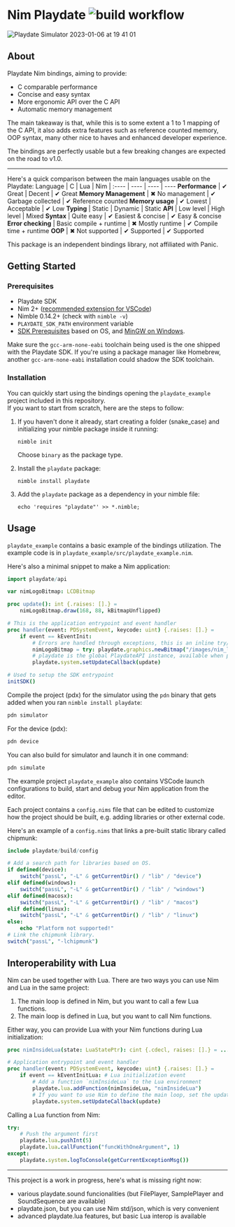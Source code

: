 # Nim Playdate ![build workflow](https://github.com/samdze/playdate-nim/actions/workflows/build.yml/badge.svg)
![Playdate Simulator 2023-01-06 at 19 41 01](https://user-images.githubusercontent.com/19392104/211077589-09d1c9ee-02a4-4804-8c2b-6a8ad1850ec3.png)

## About
Playdate Nim bindings, aiming to provide:
- C comparable performance
- Concise and easy syntax
- More ergonomic API over the C API
- Automatic memory management

The main takeaway is that, while this is to some extent a 1 to 1 mapping of the C API, it also adds extra features such as reference counted memory, OOP syntax, many other nice to haves and enhanced developer experience.

The bindings are perfectly usable but a few breaking changes are expected on the road to v1.0.
<hr>

Here's a quick comparison between the main languages usable on the Playdate:
Language | C | Lua | Nim  |
:---- | ---- | ---- | ----
**Performance** | ✔ Great | Decent | ✔ Great
**Memory Management** | ✖ No management | ✔ Garbage collected | ✔ Reference counted
**Memory usage** | ✔ Lowest | Acceptable | ✔ Low
**Typing** | Static | Dynamic | Static
**API** | Low level | High level | Mixed
**Syntax** | Quite easy | ✔ Easiest & concise | ✔ Easy & concise
**Error checking** | Basic compile + runtime | ✖ Mostly runtime | ✔ Compile time + runtime
**OOP** | ✖ Not supported | ✔ Supported | ✔ Supported

This package is an independent bindings library, not affiliated with Panic.

## Getting Started

### Prerequisites

- Playdate SDK
- Nim 2+ ([recommended extension for VSCode](https://marketplace.visualstudio.com/items?itemName=NimLang.nimlang))
- Nimble 0.14.2+ (check with `nimble -v`)
- `PLAYDATE_SDK_PATH` environment variable
- [SDK Prerequisites](https://sdk.play.date/Inside%20Playdate%20with%20C.html#_prerequisites) based on OS, and [MinGW on Windows](https://code.visualstudio.com/docs/cpp/config-mingw).

Make sure the `gcc-arm-none-eabi` toolchain being used is the one shipped with the Playdate SDK.
If you're using a package manager like Homebrew, another `gcc-arm-none-eabi` installation could shadow the SDK toolchain.

### Installation

You can quickly start using the bindings opening the `playdate_example` project included in this repository.<br>
If you want to start from scratch, here are the steps to follow:

1. If you haven't done it already, start creating a folder (snake_case) and initializing your nimble package inside it running:

   ```shell
   nimble init
   ```

   Choose `binary` as the package type.

2. Install the `playdate` package:

   ```shell
   nimble install playdate
   ```

3. Add the `playdate` package as a dependency in your nimble file:

   ```shell
   echo 'requires "playdate"' >> *.nimble;
   ```

## Usage

`playdate_example` contains a basic example of the bindings utilization.
The example code is in `playdate_example/src/playdate_example.nim`.

Here's also a minimal snippet to make a Nim application:

```nim
import playdate/api

var nimLogoBitmap: LCDBitmap

proc update(): int {.raises: [].} =
    nimLogoBitmap.draw(168, 88, kBitmapUnflipped)

# This is the application entrypoint and event handler
proc handler(event: PDSystemEvent, keycode: uint) {.raises: [].} =
    if event == kEventInit:
        # Errors are handled through exceptions, this is an inline try/except
        nimLogoBitmap = try: playdate.graphics.newBitmap("/images/nim_logo") except: nil
        # playdate is the global PlaydateAPI instance, available when playdate/api is imported
        playdate.system.setUpdateCallback(update)

# Used to setup the SDK entrypoint
initSDK()
```

Compile the project (pdx) for the simulator using the `pdn` binary that gets added when
you ran `nimble install playdate`:

```sh
pdn simulator
```

For the device (pdx):

```sh
pdn device
```

You can also build for simulator and launch it in one command:

```sh
pdn simulate
```

The example project `playdate_example` also contains VSCode launch configurations to build, start and debug your Nim application from the editor.

Each project contains a `config.nims` file that can be edited to customize how the project should be built, e.g. adding libraries or other external code.

Here's an example of a `config.nims` that links a pre-built static library called chipmunk:

```nim
include playdate/build/config

# Add a search path for libraries based on OS.
if defined(device):
    switch("passL", "-L" & getCurrentDir() / "lib" / "device")
elif defined(windows):
    switch("passL", "-L" & getCurrentDir() / "lib" / "windows")
elif defined(macosx):
    switch("passL", "-L" & getCurrentDir() / "lib" / "macos")
elif defined(linux):
    switch("passL", "-L" & getCurrentDir() / "lib" / "linux")
else:
    echo "Platform not supported!"
# Link the chipmunk library.
switch("passL", "-lchipmunk")
```

## Interoperability with Lua

Nim can be used together with Lua.
There are two ways you can use Nim and Lua in the same project:
1. The main loop is defined in Nim, but you want to call a few Lua functions.
2. The main loop is defined in Lua, but you want to call Nim functions.

Either way, you can provide Lua with your Nim functions during Lua initialization:

```nim
proc nimInsideLua(state: LuaStatePtr): cint {.cdecl, raises: [].} = ...

# Application entrypoint and event handler
proc handler(event: PDSystemEvent, keycode: uint) {.raises: [].} =
    if event == kEventInitLua: # Lua initialization event
        # Add a function `nimInsideLua` to the Lua environment
        playdate.lua.addFunction(nimInsideLua, "nimInsideLua")
        # If you want to use Nim to define the main loop, set the update callback
        playdate.system.setUpdateCallback(update)
```

Calling a Lua function from Nim:

```nim
try:
    # Push the argument first
    playdate.lua.pushInt(5)
    playdate.lua.callFunction("funcWithOneArgument", 1)
except:
    playdate.system.logToConsole(getCurrentExceptionMsg())
```

---
This project is a work in progress, here's what is missing right now:
- various playdate.sound funcionalities (but FilePlayer, SamplePlayer and SoundSequence are available)
- playdate.json, but you can use Nim std/json, which is very convenient
- advanced playdate.lua features, but basic Lua interop is available
